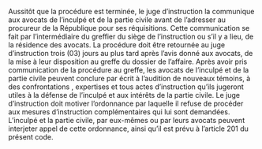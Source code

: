 Aussitôt que la procédure est terminée, le juge d’instruction la communique aux avocats de l’inculpé et de la partie civile avant de l’adresser au procureur de la République pour ses réquisitions. Cette communication se fait par l’intermédiaire du greffier du siège de l’instruction ou s’il y a lieu, de la résidence des avocats. La procédure doit être retournée au juge d’instruction trois (03) jours au plus tard après l’avis donné aux avocats, de la mise à leur disposition au greffe du dossier de l’affaire.
Après avoir pris communication de la procédure au greffe, les avocats de l’inculpé et de la partie civile peuvent conclure par écrit à l’audition de nouveaux témoins, à des confrontations , expertises et tous actes d’instruction qu’ils jugeront utiles à la défense de l’inculpé et aux intérêts de la partie civile.
Le juge d’instruction doit motiver l’ordonnance par laquelle il refuse de procéder aux mesures d’instruction complémentaires qui lui sont demandées. L’inculpé et la partie civile, par eux-mêmes ou par leurs avocats peuvent interjeter appel de cette ordonnance, ainsi qu’il est prévu à l’article 201 du présent code.